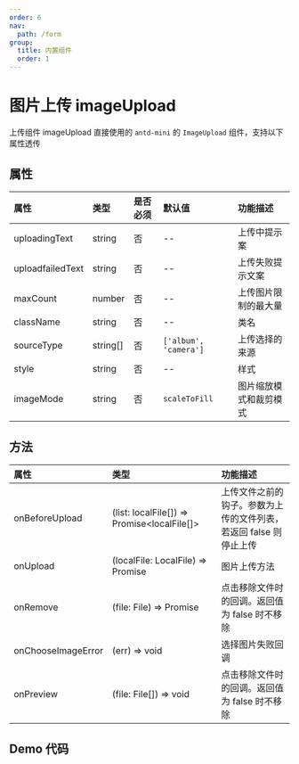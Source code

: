 ```yaml
---
order: 6
nav:
  path: /form
group:
  title: 内置组件
  order: 1
---
```


# 图片上传 imageUpload

上传组件 imageUpload 直接使用的 `antd-mini` 的 `ImageUpload` 组件，支持以下属性透传


## 属性

| 属性                 |    类型      | 是否必须      | 默认值                  |  功能描述                            |
| :--------           | :--------    | :---         | :----                 |  :---                               |
| uploadingText       | string       |  否          | --                    |  上传中提示案                         |
| uploadfailedText    | string       |  否          |  --                   |  上传失败提示文案                      |
| maxCount            | number       |  否          |  --                   |  上传图片限制的最大量                   |
| className           | string       |  否          |  --                   |  类名                                |
| sourceType          | string[]     |  否          | `['album', 'camera']` |  上传选择的来源                        |
| style               | string       |  否          |  --                   |  样式                                |
| imageMode           | string       |  否          |  `scaleToFill`        |  图片缩放模式和裁剪模式                 |


## 方法

| 属性                 |    类型                                     |  功能描述                                           |
| :--------           | :--------                                   |  :---                                              |
| onBeforeUpload      | (list: localFile[]) => Promise<localFile[]> | 上传文件之前的钩子。参数为上传的文件列表，若返回 false 则停止上传 |
| onUpload            | (localFile: LocalFile) => Promise<string>   |  图片上传方法                                        |
| onRemove            | (file: File) => Promise<boolean>            |  点击移除文件时的回调。返回值为 false 时不移除            |
| onChooseImageError  | (err) => void                               |  选择图片失败回调                                     |
| onPreview    | (file: File[]) => void                             |  点击移除文件时的回调。返回值为 false 时不移除            |


## Demo 代码

<code src='../../demo/pages/FormRenderMini/FormImageUpload/index'></code>


